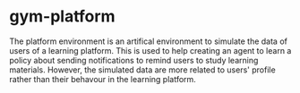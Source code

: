 # gym-platform

The platform environment is an artifical environment to simulate the data of users of a learning platform. This is used to help creating an agent to learn a policy about sending notifications to remind users to study learning materials. However, the simulated data are more related to users' profile rather than their behavour in the learning platform.
